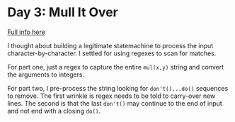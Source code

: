 # Day 3: Mull It Over

[Full info here](https://adventofcode.com/2024/day/3)

I thought about building a legitimate statemachine to process the
input character-by-character. I settled for using regexes to scan
for matches.

For part one, just a regex to capture the entire `mul(x,y)` string
and convert the arguments to integers.

For part two, I pre-process the string looking for `don't()...do()`
sequences to remove. The first wrinkle is regex needs to be told
to carry-over new lines. The second is that the last `don't()` may
continue to the end of input and not end with a closing `do()`.
